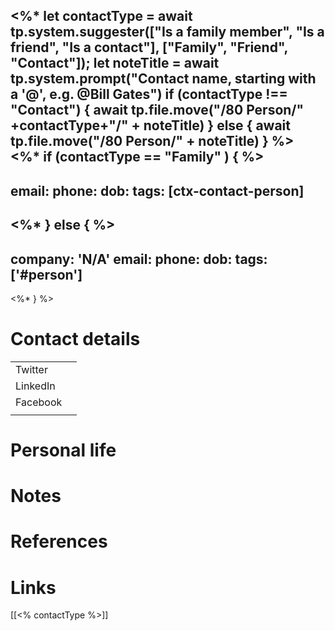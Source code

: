 <%*
let contactType = await tp.system.suggester(["Is a family member", "Is a friend", "Is a contact"], ["Family", "Friend", "Contact"]);
let noteTitle = await tp.system.prompt("Contact name, starting with a '@', e.g. @Bill Gates")
if (contactType !== "Contact") {
  await tp.file.move("/80 Person/" +contactType+"/" + noteTitle)
} else {
  await tp.file.move("/80 Person/" + noteTitle)
}
%>
<%* if (contactType == "Family" ) { %>
---
email: 
phone: 
dob: 
tags: [ctx-contact-person]
---
<%* } else { %> 
---
company: 'N/A'
email: 
phone: 
dob: 
tags: ['#person']
---
<%* } %>
# Contact details
|          |     |
| -------- | --- |
| Twitter  |     |
| LinkedIn |     |
| Facebook |     |
|          |     |

# Personal  life

# Notes

# References

# Links
[[<% contactType %>]]

